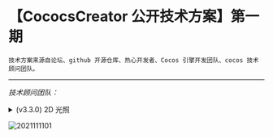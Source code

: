 # 【CococsCreator 公开技术方案】第一期

	技术方案来源自论坛、github 开源仓库、热心开发者、Cocos 引擎开发团队、cocos 技术顾问团队。

---
*技术顾问团队：*

<details>
 <summary>(v3.3.0) 2D 光照</summary>
 > 工程 gitee 仓库分支: 
 [立即下载]()
</details>

 ![2021111101](F:\GitHub\ZheFengZhang\游戏开发技术方案\gif\2021111101.gif)

